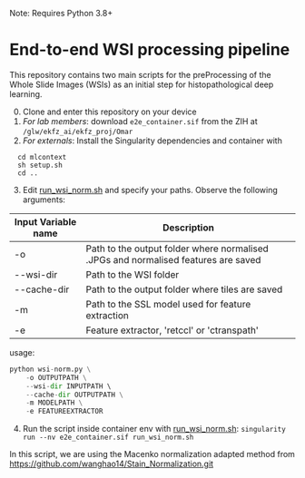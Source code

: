 Note: Requires Python 3.8+
# End-to-end WSI processing pipeline
This repository contains two main scripts for the preProcessing of the Whole Slide Images (WSIs) as an initial step for histopathological deep learning.


0. Clone and enter this repository on your device
1. _For lab members_: download ```e2e_container.sif``` from the ZIH at ```/glw/ekfz_ai/ekfz_proj/Omar```
2. _For externals_: Install the Singularity dependencies and container with
```
  cd mlcontext
  sh setup.sh
  cd ..
```
3. Edit [run_wsi_norm.sh](run_wsi_norm.sh) and specify your paths. Observe the following arguments:

Input Variable name | Description
--- | --- 
-o | Path to the output folder where normalised .JPGs and normalised features are saved | 
--wsi-dir | Path to the WSI folder
--cache-dir | Path to the output folder where tiles are saved
-m | Path to the SSL model used for feature extraction
-e | Feature extractor, 'retccl' or 'ctranspath'

usage: 
```python
python wsi-norm.py \
    -o OUTPUTPATH \
    --wsi-dir INPUTPATH \ 
    --cache-dir OUTPUTPATH \
    -m MODELPATH \
    -e FEATUREEXTRACTOR
```
4. Run the script inside container env with [run_wsi_norm.sh](run_wsi_norm.sh):
`singularity run --nv e2e_container.sif run_wsi_norm.sh`

In this script, we are using the Macenko normalization adapted method from https://github.com/wanghao14/Stain_Normalization.git
